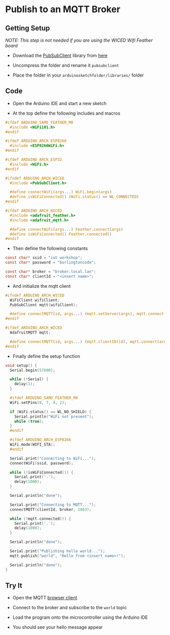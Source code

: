 # Publish to an MQTT Broker

## Getting Setup

*NOTE: This step is not needed if you are using the WICED Wifi Feather board*

* Download the [PubSubClient](https://pubsubclient.knolleary.net) library from [here](https://github.com/knolleary/pubsubclient/archive/master.zip)

* Uncompress the folder and rename it `pubsubclient`

* Place the folder in your `arduinosketchfolder/libraries/` folder

## Code

* Open the Arduino IDE and start a new sketch

* At the top define the following includes and macros

```c
#ifdef ARDUINO_SAMD_FEATHER_M0
  #include <WiFi101.h>
#endif

#ifdef ARDUINO_ARCH_ESP8266
  #include <ESP8266WiFi.h>
#endif

#ifdef ARDUINO_ARCH_ESP32
  #include <WiFi.h>
#endif

#ifndef ARDUINO_ARCH_WICED
  #include <PubSubClient.h>

  #define connectWiFi(args...) WiFi.begin(args)
  #define isWiFiConnected() (WiFi.status() == WL_CONNECTED)
#endif

#ifdef ARDUINO_ARCH_WICED
  #include <adafruit_feather.h>
  #include <adafruit_mqtt.h>

  #define connectWiFi(args...) Feather.connect(args)
  #define isWiFiConnected() Feather.connected()
#endif
```

* Then define the following constants

```c
const char* ssid = "iot workshop";
const char* password = "burlingtoncode";

const char* broker = "broker.local.lan";
const char* clientId = "<insert name>";
```

* And initialize the mqtt client

```c
#ifndef ARDUINO_ARCH_WICED
  WiFiClient wifiClient;
  PubSubClient mqtt(wifiClient);

  #define connectMQTT(id, args...) (mqtt.setServer(args), mqtt.connect(id))
#endif

#ifdef ARDUINO_ARCH_WICED
  AdafruitMQTT mqtt;

  #define connectMQTT(id, args...) (mqtt.clientID(id), mqtt.connect(args))
#endif
```

* Finally define the setup function

```c
void setup() {
  Serial.begin(57600);

  while (!Serial) {
    delay(1);
  }

  #ifdef ARDUINO_SAMD_FEATHER_M0
  WiFi.setPins(8, 7, 4, 2);

  if (WiFi.status() == WL_NO_SHIELD) {
    Serial.println("WiFi not present");
    while (true);
  }
  #endif

  #ifdef ARDUINO_ARCH_ESP8266
  WiFi.mode(WIFI_STA);
  #endif

  Serial.print("Connecting to WiFi...");
  connectWiFi(ssid, password);

  while (!isWiFiConnected()) {
    Serial.print('.');
    delay(1000);
  }

  Serial.println("done");

  Serial.print("Connecting to MQTT...");
  connectMQTT(clientId, broker, 1883);

  while (!mqtt.connected()) {
    Serial.print('.');
    delay(1000);
  }

  Serial.println("done");

  Serial.print("Publishing hello world...");
  mqtt.publish("world", "Hello from <insert name>!");

  Serial.println("done");
}
```

## Try It

* Open the MQTT [browser client](http://www.hivemq.com/demos/websocket-client/)

* Connect to the broker and subscribe to the `world` topic

* Load the program onto the microcontroller using the Arduino IDE

* You should see your hello message appear

